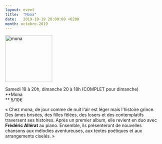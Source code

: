 ```yaml
---
layout: event
title:  "Mona"
date:   2019-10-19 20:00:00 +0200
month: octobre-2019
---
```

<span style="font-weight:400;"><img class=" size-thumbnail wp-image-6744 alignleft" src="http://localhost/wpagendarts/wp-content/uploads/2019/06/mona.jpg?w=150" alt="mona" width="150" height="150" srcset="http://localhost/wpagendarts/wp-content/uploads/2019/06/mona.jpg 2432w, http://localhost/wpagendarts/wp-content/uploads/2019/06/mona-300x300.jpg 300w, http://localhost/wpagendarts/wp-content/uploads/2019/06/mona-1024x1024.jpg 1024w, http://localhost/wpagendarts/wp-content/uploads/2019/06/mona-150x150.jpg 150w, http://localhost/wpagendarts/wp-content/uploads/2019/06/mona-768x768.jpg 768w, http://localhost/wpagendarts/wp-content/uploads/2019/06/mona-1536x1536.jpg 1536w, http://localhost/wpagendarts/wp-content/uploads/2019/06/mona-2048x2048.jpg 2048w, http://localhost/wpagendarts/wp-content/uploads/2019/06/mona-1200x1200.jpg 1200w, http://localhost/wpagendarts/wp-content/uploads/2019/06/mona-1980x1980.jpg 1980w" sizes="(max-width: 150px) 100vw, 150px" /></span>

Samedi 19 à 20h, dimanche 20 à 18h (COMPLET pour dimanche)  
**Mona  
** <span style="font-weight:400;">5/10€</span>

<span class="_5yl5">« Chez mona, de jour comme de nuit l'air est léger mais l'histoire grince. Des âmes brisées, des filles fêlées, des losers et des contemplatifs traversent ses histoires. Après un premier album, elle revient en duo avec <strong>Frédéric Allérat</strong> au piano. Ensemble, ils présenteront de nouvelles chansons aux mélodies aventureuses, aux textes poétiques et aux arrangements ciselés. »</span>